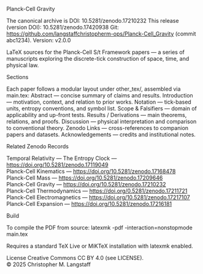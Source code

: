 Planck-Cell Gravity

The canonical archive is DOI: 10.5281/zenodo.17210232
This release (version DOI): 10.5281/zenodo.17420938
Git: https://github.com/langstaffchristopherm-ops/Planck-Cell_Gravity (commit abc1234). Version: v2.0.0

LaTeX sources for the Planck-Cell S/t Framework papers — a series of manuscripts exploring the discrete-tick construction of space, time, and physical law.

Sections

Each paper follows a modular layout under other_tex/, assembled via main.tex:
Abstract — concise summary of claims and results.
Introduction — motivation, context, and relation to prior works.
Notation — tick-based units, entropy conventions, and symbol list.
Scope & Falsifiers — domain of applicability and up-front tests.
Results / Derivations — main theorems, relations, and proofs.
Discussion — physical interpretation and comparison to conventional theory.
Zenodo Links — cross-references to companion papers and datasets.
Acknowledgements — credits and institutional notes.

Related Zenodo Records

Temporal Relativity — The Entropy Clock — https://doi.org/10.5281/zenodo.17119049  
Planck-Cell Kinematics — https://doi.org/10.5281/zenodo.17168478  
Planck-Cell Mass — https://doi.org/10.5281/zenodo.17209646  
Planck-Cell Gravity — https://doi.org/10.5281/zenodo.17210232  
Planck-Cell Thermodynamics — https://doi.org/0.5281/zenodo.17211721  
Planck-Cell Electromagnetics — https://doi.org/10.5281/zenodo.17217107  
Planck-Cell Expansion — https://doi.org/10.5281/zenodo.17216181

Build

To compile the PDF from source:
latexmk -pdf -interaction=nonstopmode main.tex

Requires a standard TeX Live or MiKTeX installation with latexmk enabled.

License
Creative Commons CC BY 4.0 (see LICENSE).  
© 2025 Christopher M. Langstaff
